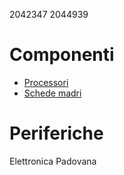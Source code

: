 2042347
2044939

# Componenti
- [Processori](componenti/processori.md)
- [Schede madri](componenti/schede_madri.md)
# Periferiche
Elettronica Padovana
